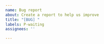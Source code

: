 ```yaml
---
name: Bug report
about: Create a report to help us improve
title: "[BUG] "
labels: P-waiting
assignees: ''

---
```


<!--
## Issue Template for lampo.rs

### Description

**Please provide a detailed description of the issue or feature request.**

---

### Steps to Reproduce

1. **Step one**
2. **Step two**
3. **Step three**

**Provide as much detail as possible, including code snippets, commands, or screenshots that can help us reproduce the issue.**

---

### Expected Behavior

**What did you expect to happen?**

---

### Actual Behavior

**What actually happened?**

---

### Logs

**If applicable, add screenshots to help explain your problem. You can also paste any logs here.**

---

### Environment

- **OS**: (e.g., Windows, macOS, Linux)
- **Version/Commit**: (e.g., v1.0.0, commit abc1234)

---

### Additional Context

**Add any other context about the problem here.**

-->
